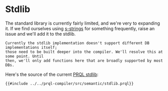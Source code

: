 # Stdlib

The standard library is currently fairly limited, and we're very to expanding
it. If we find ourselves using [s-strings](./language-features/s-strings.md) for
something frequently, raise an issue and we'll add it to the stdlib.

```admonish note
Currently the stdlib implementation doesn't support different DB implementations itself;
those need to be built deeper into the compiler. We'll resolve this at some point. Until
then, we'll only add functions here that are broadly supported by most DBs.
```

Here's the source of the current [PRQL
stdlib](https://github.com/prql/prql/blob/main/prql-compiler/src/semantic/stdlib.prql):

```prql_no_test
{{#include ../../prql-compiler/src/semantic/stdlib.prql}}
```
